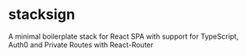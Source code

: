 # stacksign
A minimal boilerplate stack for React SPA with support for TypeScript, Auth0 and Private Routes with React-Router
